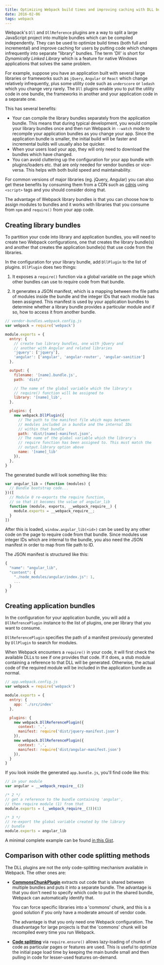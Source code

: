 ```yaml
---
title: Optimizing Webpack build times and improving caching with DLL bundles
date: 2016-02-06
tags: webpack
---
```


Webpack's `Dll` and `DllReference` plugins are a way to split
a large JavaScript project into multiple bundles which
can be compiled independently. They can be used to optimize
build times (both full and incremental) and improve caching
for users by putting code which changes infrequently into
separate "library" bundles. The term 'Dll' is short for
_Dynamically Linked Library_ which is a feature for native Windows
applications that solves the same problem.

For example, suppose you have an application built with
several large libraries or frameworks such as `jQuery`, `Angular`
or `React` which change relatively infrequently, plus some utility code such as `underscore` or `lodash` which you change very rarely. The `Dll` plugins enable you to
put the utility code in one bundle, the frameworks in another and your application
code in a separate one.

This has several benefits:

 * Your can compile the library bundles separately from the application bundle.
   This means that during typical development, you would compile your library
   bundles once and then run Webpack in `--watch` mode to recompile your application
   bundles as you change your app. Since the application bundle is smaller,
   the initial build will be faster and incremental builds will usually also
   be quicker.
 * When your users load your app, they will only need to download
   the bundles which have changed.
 * You can avoid cluttering up the configuration for your app bundle
   with plugins/loaders etc. that are only needed for vendor bundles
   or vice-versa. This helps with both build speed and maintainability.

For common versions of major libraries (eg. jQuery, Angular) you can also get
these benefits by consuming them from a CDN such as [cdnjs](https://cdnjs.com) using `<script>` tags and you should consider doing that.

The advantage of Webpack library bundles is that you can choose
how to assign modules to bundles and it works with libraries that
you consume from `npm` and `require()` from your app code.

## Creating library bundles

To partition your code into library and application bundles, you will need to create two
Webpack configurations, one that creates the library bundle(s) and another that
creates the application bundle(s) that use code from the libraries.

In the configuration for your library bundle, add `DllPlugin` to the list of plugins.
`DllPlugin` does two things:

 1. It exposes a `require()` function via a global variable on the page which
    other bundles can use to require code from that bundle.

 2. It generates a JSON manifest, which is a mapping between the file paths of
    modules inside the bundle and the integer IDs that each module has been
	assigned. This manifest is used by your application bundles to determine
	whether a library bundle provides a particular module and if so, how
	to access it from another bundle.

```js
// vendor-bundles.webpack.config.js
var webpack = require('webpack')

module.exports = {
  entry: {
    // create two library bundles, one with jQuery and
    // another with Angular and related libraries
    'jquery': ['jquery'],
    'angular': ['angular', 'angular-router', 'angular-sanitize']
  },

  output: {
    filename: '[name].bundle.js',
    path: 'dist/'

    // The name of the global variable which the library's
    // require() function will be assigned to
    library: '[name]_lib',
  },

  plugins: {
    new webpack.DllPlugin({
      // The path to the manifest file which maps between
      // modules included in a bundle and the internal IDs
      // within that bundle
      path: 'dist/[name]-manifest.json',
      // The name of the global variable which the library's
      // require function has been assigned to. This must match the
      // output.library option above
      name: '[name]_lib'
    }),
  },
}
```

The generated bundle will look something like this:

```js
var angular_lib = (function (modules) {
  // Bundle bootstrap code...
})([
  // Module 0 re-exports the require function,
  // so that it becomes the value of angular_lib
  function (module, exports, __webpack_require__) {
    module.exports = __webpack_require__;
  }
])
```

After this is loaded, `window.angular_lib(<id>)` can be used by any
other code on the page to require code from that bundle. Since modules use integer IDs which are internal to the bundle, you also need
the JSON manifest in order to map from file path to ID.

The JSON manifest is structured like this:

```js
{
  "name": "angular_lib",
  "content": {
    "./node_modules/angular/index.js": 1,
    ...
  }
}
```

## Creating application bundles

In the configuration for your application bundle, you will add a `DllRefrencePlugin`
instance to the list of plugins, one per library that you want to consume.

`DllReferencePlugin` specifies the path of a manifest previously generated by
`DllPlugin` to search for modules.

When Webpack encounters a `require()` in your code, it will first check the
available DLLs to see if one provides that code. If it does, a stub module
containing a reference to that DLL will be generated. Otherwise, the actual
code of the required module will be included in the application bundle as normal.

```js
// app.webpack.config.js
var webpack = require('webpack')

module.exports = {
  entry: {
    app: './src/index'
  },

  plugins: {
    new webpack.DllReferencePlugin({
	  context: '.',
	  manifest: require('dist/jquery-manifest.json')
	}),
	new webpack.DllReferencePlugin({
	  context: '.',
	  manifest: require('dist/angular-manifest.json')
	}),
  }
}
```

If you look inside the generated `app.bundle.js`, you'll find code like this:

```js
// in your module
var angular = __webpack_require__(2)

/* 2 */
// get a reference to the bundle containing 'angular',
// then require module (1) from that
module.exports = (__webpack_require__(3))(1)

/* 3 */
// re-export the global variable created by the library
// bundle
module.exports = angular_lib
```

A minimal complete example can be found [in this Gist](https://gist.github.com/robertknight/058a194f45e77ff95fcd).


## Comparison with other code splitting methods

The DLL plugins are not the only code-splitting mechanism available
in Webpack. The other ones are:

 * [**CommonsChunkPlugin**](https://webpack.github.io/docs/list-of-plugins.html#commonschunkplugin) extracts out code that
   is shared between multiple bundles and puts it into a separate
   bundle. The advantage is that you don't need to specify which
   code to put in the shared bundle, Webpack can automatically
   identify that.

   You can force specific libraries into a 'commons' chunk,
   and this is a good solution if you only have a moderate amount
   of vendor code.

   The advantage is that you only need one Webpack configuration.
   The disadvantage for large projects is that the 'commons'
   chunk will be recompiled every time you run Webpack.

 * [**Code splitting**](https://webpack.github.io/docs/code-splitting.html) via `require.ensure()` allows lazy-loading
   of chunks of code as particular pages or features are used.
   This is useful to optimize the initial page load time by keeping
   the main bundle small and then pulling in code for lesser-used
   features on-demand.
